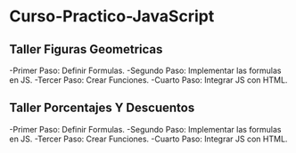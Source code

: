 # Curso-Practico-JavaScript

## Taller Figuras Geometricas

-Primer Paso: Definir Formulas.
-Segundo Paso: Implementar las formulas en JS.
-Tercer Paso: Crear Funciones.
-Cuarto Paso: Integrar JS con HTML.

## Taller Porcentajes Y Descuentos

-Primer Paso: Definir Formulas.
-Segundo Paso: Implementar las formulas en JS.
-Tercer Paso: Crear Funciones.
-Cuarto Paso: Integrar JS con HTML.